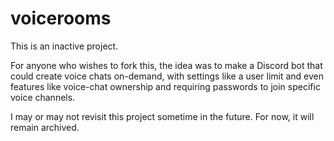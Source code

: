 # voicerooms
This is an inactive project.

For anyone who wishes to fork this, the idea was to make a Discord bot that could create voice chats on-demand, with settings like a user limit and even features like voice-chat ownership and requiring passwords to join specific voice channels.

I may or may not revisit this project sometime in the future. For now, it will remain archived.
